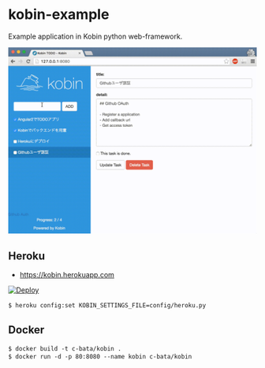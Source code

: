 # kobin-example

Example application in Kobin python web-framework.

![animation](./anim.gif)


## Heroku

- https://kobin.herokuapp.com

[![Deploy](https://www.herokucdn.com/deploy/button.svg)](https://heroku.com/deploy)

```
$ heroku config:set KOBIN_SETTINGS_FILE=config/heroku.py
```


## Docker

```
$ docker build -t c-bata/kobin .
$ docker run -d -p 80:8080 --name kobin c-bata/kobin
```

